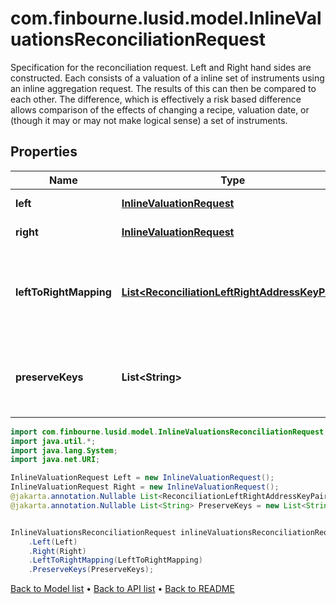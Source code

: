 # com.finbourne.lusid.model.InlineValuationsReconciliationRequest
Specification for the reconciliation request. Left and Right hand sides are constructed. Each consists of a valuation of a inline set of instruments  using an inline aggregation request. The results of this can then be compared to each other. The difference, which is effectively a risk based  difference allows comparison of the effects of changing a recipe, valuation date, or (though it may or may not make logical sense) a set of instruments.

## Properties

Name | Type | Description | Notes
------------ | ------------- | ------------- | -------------
**left** | [**InlineValuationRequest**](InlineValuationRequest.md) |  | [default to InlineValuationRequest]
**right** | [**InlineValuationRequest**](InlineValuationRequest.md) |  | [default to InlineValuationRequest]
**leftToRightMapping** | [**List&lt;ReconciliationLeftRightAddressKeyPair&gt;**](ReconciliationLeftRightAddressKeyPair.md) | The mapping from property keys requested by left aggregation to property keys on right hand side | [optional] [default to List<ReconciliationLeftRightAddressKeyPair>]
**preserveKeys** | **List&lt;String&gt;** | List of keys to preserve (from rhs) in the diff. Used in conjunction with filtering/grouping | [optional] [default to List<String>]

```java
import com.finbourne.lusid.model.InlineValuationsReconciliationRequest;
import java.util.*;
import java.lang.System;
import java.net.URI;

InlineValuationRequest Left = new InlineValuationRequest();
InlineValuationRequest Right = new InlineValuationRequest();
@jakarta.annotation.Nullable List<ReconciliationLeftRightAddressKeyPair> LeftToRightMapping = new List<ReconciliationLeftRightAddressKeyPair>();
@jakarta.annotation.Nullable List<String> PreserveKeys = new List<String>();


InlineValuationsReconciliationRequest inlineValuationsReconciliationRequestInstance = new InlineValuationsReconciliationRequest()
    .Left(Left)
    .Right(Right)
    .LeftToRightMapping(LeftToRightMapping)
    .PreserveKeys(PreserveKeys);
```


[Back to Model list](../README.md#documentation-for-models) &#8226; [Back to API list](../README.md#documentation-for-api-endpoints) &#8226; [Back to README](../README.md)
